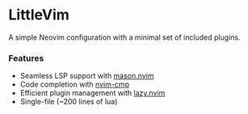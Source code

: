 # LittleVim

A simple Neovim configuration with a minimal set of included plugins.

### Features
- Seamless LSP support with [mason.nvim](https://github.com/williamboman/mason.nvim)
- Code completion with [nvim-cmp](https://github.com/hrsh7th/nvim-cmp)
- Efficient plugin management with [lazy.nvim](https://github.com/folke/lazy.nvim)
- Single-file (~200 lines of lua)
